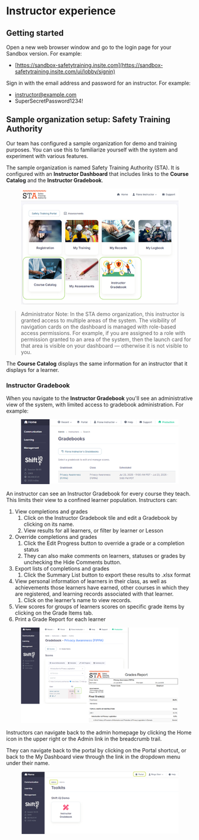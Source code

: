 # Instructor experience

## Getting started

Open a new web browser window and go to the login page for your Sandbox version. For example:

* [https://sandbox-safetytraining.insite.com](https://sandbox-safetytraining.insite.com/ui/lobby/signin)

Sign in with the email address and password for an instructor. For example:

* instructor@example.com
* SuperSecretPassword1234!

## Sample organization setup: Safety Training Authority

Our team has configured a sample organization for demo and training purposes. You can use this to familiarize yourself with the system and experiment with various features.

The sample organization is named Safety Training Authority (STA). It is configured with an **Instructor Dashboard** that includes links to the **Course Catalog** and the **Instructor Gradebook**.

<figure><img src="../.gitbook/assets/instructor-experience-01.png" alt=""><figcaption></figcaption></figure>

> Administrator Note: In the STA demo organization, this instructor is granted access to multiple areas of the system. The visibility of navigation cards on the dashboard is managed with role-based access permissions. For example, if you are assigned to a role with permission granted to an area of the system, then the launch card for that area is visible on your dashboard — otherwise it is not visible to you.

The **Course Catalog** displays the same information for an instructor that it displays for a learner.

### Instructor Gradebook

When you navigate to the **Instructor Gradebook** you'll see an administrative view of the system, with limited access to gradebook administration. For example:

<figure><img src="../.gitbook/assets/instructor-experience-02.png" alt=""><figcaption></figcaption></figure>

An instructor can see an Instructor Gradebook for every course they teach. This limits their view to a confined learner population. Instructors can:

1. View completions and grades
   1. Click on the Instructor Gradebook tile and edit a Gradebook by clicking on its name.
   2.
      View results for all learners, or filter by learner or Lesson
2. Override completions and grades
   1. Click the Edit Progress button to override a grade or a completion status
   2. They can also make comments on learners, statuses or grades by unchecking the Hide Comments button.
3. Export lists of completions and grades
   1. Click the Summary List button to export these results to .xlsx format
4. View personal information of learners in their class, as well as achievements those learners have earned, other courses in which they are registered, and learning records associated with that learner.
   1. Click on the learner’s name to view records.
5. View scores for groups of learners scores on specific grade items by clicking on the Grade Items tab.
6. Print a Grade Report for each learner

<figure><img src="../.gitbook/assets/instructor-experience-03.png" alt=""><figcaption></figcaption></figure>

Instructors can navigate back to the admin homepage by clicking the Home icon in the upper right or the Admin link in the breadcrumb trail.

They can navigate back to the portal by clicking on the Portal shortcut, or back to the My Dashboard view through the link in the dropdown menu under their name.

<figure><img src="../.gitbook/assets/instructor-experience-04.png" alt=""><figcaption></figcaption></figure>
